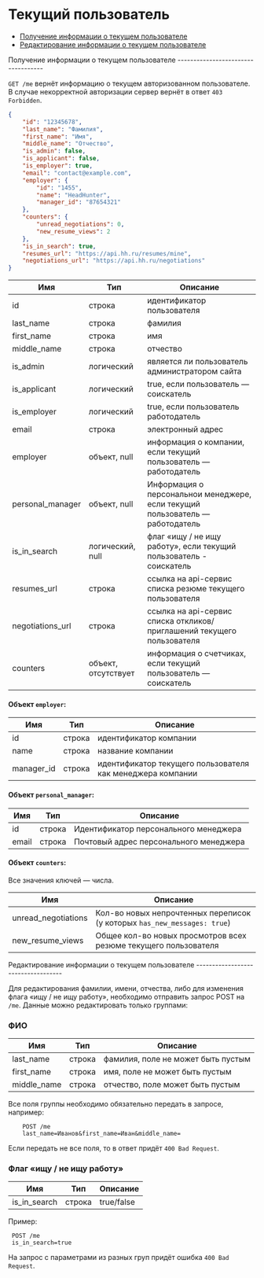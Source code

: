 Текущий пользователь
====================

* [Получение информации о текущем пользователе](#info)
* [Редактирование информации о текущем пользователе](#edit)


<a name="info" />
Получение информации о текущем пользователе
-----------------------------------

`GET /me` вернёт информацию о текущем авторизованном пользователе.
В случае некорректной авторизации сервер вернёт в ответ `403 Forbidden`.

```json
{
    "id": "12345678",
    "last_name": "Фамилия",
    "first_name": "Имя",
    "middle_name": "Отчество",
    "is_admin": false,
    "is_applicant": false,
    "is_employer": true,
    "email": "contact@example.com",
    "employer": {
        "id": "1455",
        "name": "HeadHunter",
        "manager_id": "87654321"
    },
    "counters": {
        "unread_negotiations": 0,
        "new_resume_views": 2
    },
    "is_in_search": true,
    "resumes_url": "https://api.hh.ru/resumes/mine",
    "negotiations_url": "https://api.hh.ru/negotiations"
}
```


 Имя | Тип | Описание
 --- | --- | ---
 id | строка | идентификатор пользователя
 last_name | строка | фамилия
 first_name | строка | имя
 middle_name | строка | отчество
 is_admin | логический | является ли пользователь администратором сайта
 is_applicant | логический | true, если пользователь — соискатель
 is_employer | логический | true, если пользователь работодатель
 email | строка | электронный адрес
 employer | объект, null | информация о компании, если текущий пользователь — работодатель
 personal_manager | объект, null | Информация о персональнои менеджере, если текущий пользователь — работодатель
 is_in_search | логический, null | флаг «ищу / не ищу работу», если текущий пользователь - соискатель
 resumes_url | строка | ссылка на api-сервис списка резюме текущего пользователя
 negotiations_url | строка | ссылка на api-сервис списка откликов/приглашений текущего пользователя
 counters | объект, отсутствует | информация о счетчиках, если текущий пользователь — соискатель

#### Объект `employer`:

Имя | Тип | Описание
--- | --- | ------
 id | строка | идентификатор компании
 name | строка | название компании
 manager_id | строка | идентификатор текущего пользователя как менеджера компании


#### Объект `personal_manager`:

Имя | Тип | Описание
--- | --- | ---
 id | строка | Идентификатор персонального менеджера
 email | строка | Почтовый адрес персонального менеджера

#### Объект `counters`:

Все значения ключей — числа.

Имя | Описание
--- | ---
unread_negotiations | Кол-во новых непрочтенных переписок (у которых `has_new_messages: true`)
new_resume_views | Общее кол-во новых просмотров всех резюме текущего пользователя


<a name="edit" />
Редактирование информации о текущем пользователе
-----------------------------------

Для редактирования фамилии, имени, отчества, либо для изменения флага «ищу / не ищу работу», необходимо отправить запрос POST 
на `/me`. Данные можно редактировать только группами:

### ФИО

 Имя | Тип | Описание
 --- | --- | ---
 last_name | строка | фамилия, поле не может быть пустым
 first_name | строка | имя, поле не может быть пустым
 middle_name | строка | отчество, поле может быть пустым

Все поля группы необходимо обязательно передать в запросе, например:

```
    POST /me
    last_name=Иванов&first_name=Иван&middle_name=
```
Если передать не все поля, то в ответ придёт `400 Bad Request`.


### Флаг «ищу / не ищу работу»
 Имя | Тип | Описание
 --- | --- | ---
 is_in_search | строка | true/false

Пример:
```
 POST /me
 is_in_search=true
```

На запрос с параметрами из разных груп придёт ошибка `400 Bad Request`.

